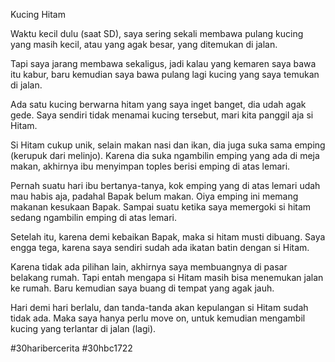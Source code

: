 Kucing Hitam

Waktu kecil dulu (saat SD), saya sering sekali membawa pulang kucing yang masih kecil, atau yang agak besar, yang ditemukan di jalan. 

Tapi saya jarang membawa sekaligus, jadi kalau yang kemaren saya bawa itu kabur, baru kemudian saya bawa pulang lagi kucing yang saya temukan di jalan.

Ada satu kucing berwarna hitam yang saya inget banget, dia udah agak gede. Saya sendiri tidak menamai kucing tersebut, mari kita panggil aja si Hitam.

Si Hitam cukup unik, selain makan nasi dan ikan, dia juga suka sama emping (kerupuk dari melinjo). Karena dia suka ngambilin emping yang ada di meja makan, akhirnya ibu menyimpan toples berisi emping di atas lemari.

Pernah suatu hari ibu bertanya-tanya, kok emping yang di atas lemari udah mau habis aja, padahal Bapak belum makan. Oiya emping ini memang makanan kesukaan Bapak. Sampai suatu ketika saya memergoki si hitam sedang ngambilin emping di atas lemari.

Setelah itu, karena demi kebaikan Bapak, maka si hitam musti dibuang. Saya engga tega, karena saya sendiri sudah ada ikatan batin dengan si Hitam.

Karena tidak ada pilihan lain, akhirnya saya membuangnya di pasar belakang rumah. Tapi entah mengapa si Hitam masih bisa menemukan jalan ke rumah. Baru kemudian saya buang di tempat yang agak jauh. 

Hari demi hari berlalu, dan tanda-tanda akan kepulangan si Hitam sudah tidak ada. Maka saya hanya perlu move on, untuk kemudian mengambil kucing yang terlantar di jalan (lagi).

#30haribercerita #30hbc1722